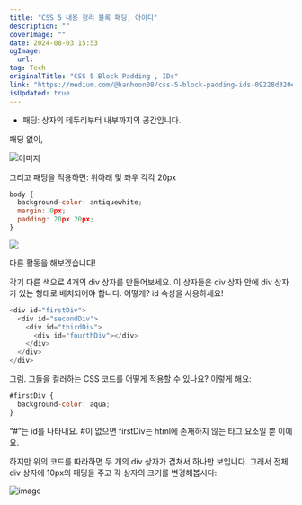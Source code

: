 ```yaml
---
title: "CSS 5 내용 정리 블록 패딩, 아이디"
description: ""
coverImage: ""
date: 2024-08-03 15:53
ogImage: 
  url: 
tag: Tech
originalTitle: "CSS 5 Block Padding , IDs"
link: "https://medium.com/@hanhoon08/css-5-block-padding-ids-09228d320e10"
isUpdated: true
---
```






- 패딩: 상자의 테두리부터 내부까지의 공간입니다.

패딩 없이,

![이미지](/assets/img/CSS5BlockPadding-IDs_0.png)

그리고 패딩을 적용하면: 위아래 및 좌우 각각 20px

<div class="content-ad"></div>

```js
body {
  background-color: antiquewhite;
  margin: 0px;
  padding: 20px 20px;
}
```

<img src="/assets/img/CSS5BlockPadding-IDs_1.png" />

다른 활동을 해보겠습니다!

각기 다른 색으로 4개의 div 상자를 만들어보세요. 이 상자들은 div 상자 안에 div 상자가 있는 형태로 배치되어야 합니다. 어떻게? id 속성을 사용하세요!

<div class="content-ad"></div>

```js
<div id="firstDiv">
  <div id="secondDiv">
    <div id="thirdDiv">
      <div id="fourthDiv"></div>
    </div>
  </div>
</div>
```

그럼. 그들을 컬러하는 CSS 코드를 어떻게 적용할 수 있나요? 이렇게 해요:

```js
#firstDiv {
  background-color: aqua;
}
```

“#”는 id를 나타내요. #이 없으면 firstDiv는 html에 존재하지 않는 타그 요소일 뿐 이에요.

<div class="content-ad"></div>

하지만 위의 코드를 따라하면 두 개의 div 상자가 겹쳐서 하나만 보입니다. 그래서 전체 div 상자에 10px의 패딩을 주고 각 상자의 크기를 변경해봅시다:

![image](/assets/img/CSS5BlockPadding-IDs_2.png)
